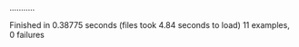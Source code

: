 ...........

Finished in 0.38775 seconds (files took 4.84 seconds to load)
11 examples, 0 failures


